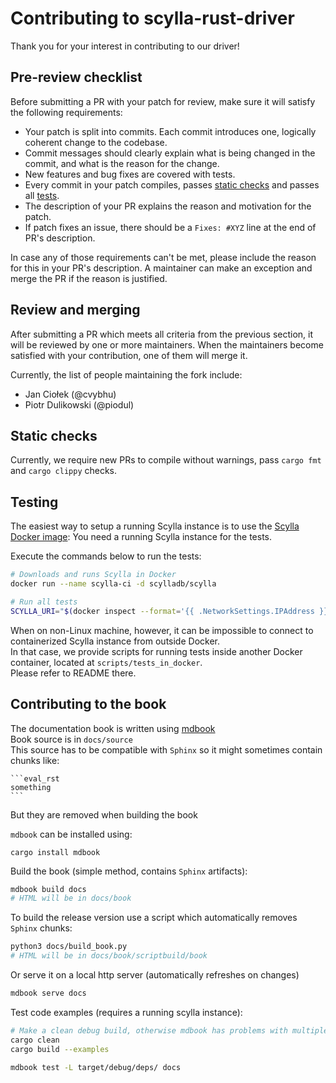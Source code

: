 # Contributing to scylla-rust-driver

Thank you for your interest in contributing to our driver!

## Pre-review checklist

Before submitting a PR with your patch for review, make sure it will satisfy the following requirements:

- Your patch is split into commits. Each commit introduces one, logically coherent change to the codebase.
- Commit messages should clearly explain what is being changed in the commit, and what is the reason for the change.
- New features and bug fixes are covered with tests.
- Every commit in your patch compiles, passes [static checks](#static-checks) and passes all [tests](#testing).
- The description of your PR explains the reason and motivation for the patch.
- If patch fixes an issue, there should be a `Fixes: #XYZ` line at the end of PR's description.

In case any of those requirements can't be met, please include the reason for this in your PR's description. A maintainer can make an exception and merge the PR if the reason is justified.

## Review and merging

After submitting a PR which meets all criteria from the previous section, it will be reviewed by one or more maintainers. When the maintainers become satisfied with your contribution, one of them will merge it.

Currently, the list of people maintaining the fork include:

- Jan Ciołek (@cvybhu)
- Piotr Dulikowski (@piodul)

## Static checks

Currently, we require new PRs to compile without warnings, pass `cargo fmt` and `cargo clippy` checks.

## Testing

The easiest way to setup a running Scylla instance is to use the [Scylla Docker image](https://hub.docker.com/r/scylladb/scylla/):
You need a running Scylla instance for the tests.

Execute the commands below to run the tests:

```bash
# Downloads and runs Scylla in Docker
docker run --name scylla-ci -d scylladb/scylla

# Run all tests
SCYLLA_URI="$(docker inspect --format='{{ .NetworkSettings.IPAddress }}' scylla-ci):19042" cargo test
```

When on non-Linux machine, however, it can be impossible to connect to containerized Scylla instance from outside Docker.\
In that case, we provide scripts for running tests inside another Docker container, located at `scripts/tests_in_docker`.\
Please refer to README there.

## Contributing to the book

The documentation book is written using [mdbook](https://github.com/rust-lang/mdBook)\
Book source is in `docs/source`\
This source has to be compatible with `Sphinx` so it might sometimes contain chunks like:
````
```eval_rst
something
```
````
But they are removed when building the book


`mdbook` can be installed using:
```shell
cargo install mdbook
```

Build the book (simple method, contains `Sphinx` artifacts):
```bash
mdbook build docs
# HTML will be in docs/book
```

To build the release version use a script which automatically removes `Sphinx` chunks:
```bash
python3 docs/build_book.py
# HTML will be in docs/book/scriptbuild/book
```

Or serve it on a local http server (automatically refreshes on changes)
```bash
mdbook serve docs
```

Test code examples (requires a running scylla instance):
```bash
# Make a clean debug build, otherwise mdbook has problems with multiple versions
cargo clean
cargo build --examples

mdbook test -L target/debug/deps/ docs
```
